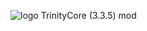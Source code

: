 ![logo](https://community.trinitycore.org/public/style_images/1_trinitycore.png) TrinityCore (3.3.5) mod


